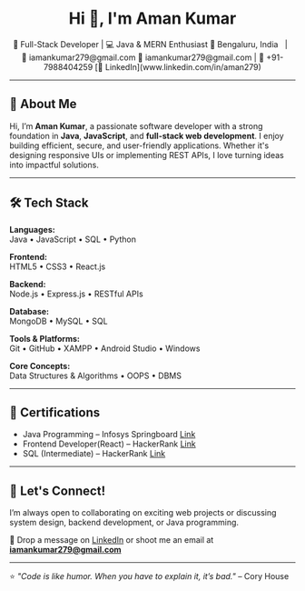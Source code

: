<h1 align="center">Hi 👋, I'm Aman Kumar</h1>

<p align="center">
  🚀 Full-Stack Developer | 💻 Java & MERN Enthusiast
  📍 Bengaluru, India &nbsp; | &nbsp; 📧 iamankumar279@gmail.com
  📧 iamankumar279@gmail.com | 📱 +91-7988404259  
  [🔗 LinkedIn](www.linkedin.com/in/aman279)
</p> 

---

## 👋 About Me

Hi, I’m **Aman Kumar**, a passionate software developer with a strong foundation in **Java**, **JavaScript**, and **full-stack web development**. I enjoy building efficient, secure, and user-friendly applications. Whether it's designing responsive UIs or implementing REST APIs, I love turning ideas into impactful solutions.

---

## 🛠️ Tech Stack

**Languages:**  
Java • JavaScript • SQL • Python

**Frontend:**  
HTML5 • CSS3 • React.js

**Backend:**  
Node.js • Express.js • RESTful APIs

**Database:**  
MongoDB • MySQL • SQL

**Tools & Platforms:**  
Git • GitHub • XAMPP • Android Studio • Windows

**Core Concepts:**  
Data Structures & Algorithms • OOPS • DBMS

---



## 📜 Certifications

- Java Programming – Infosys Springboard [Link](https://drive.google.com/file/d/1F3dT1ku266U7v3P1lUxb97inItcLe_wW/view?usp=sharing)  
- Frontend Developer(React) – HackerRank [Link](https://www.hackerrank.com/certificates/5f5aeca46aa9)  
- SQL (Intermediate) – HackerRank [Link](https://www.hackerrank.com/certificates/d594c15c03ed) 

---

## 🤝 Let's Connect!

I’m always open to collaborating on exciting web projects or discussing system design, backend development, or Java programming.

💬 Drop a message on [LinkedIn](www.linkedin.com/in/aman279) or shoot me an email at **iamankumar279@gmail.com**

---

⭐ _"Code is like humor. When you have to explain it, it’s bad."_ – Cory House
